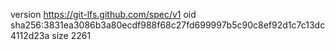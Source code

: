 version https://git-lfs.github.com/spec/v1
oid sha256:3831ea3086b3a80ecdf988f68c27fd699997b5c90c8ef92d1c7c13dc4112d23a
size 2261
